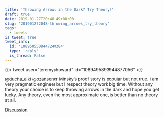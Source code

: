 ```yaml
---
title: 'Throwing Arrows in the Dark? Try Theory!'
draft: true
date: 2019-01-27T20:48:49+00:00
slug: '201901272048-throwing_arrows_try_theory'
tags:
  - tweets
is_tweet: true
tweet_info:
  id: '1089505508447248384'
  type: 'reply'
  is_thread: False
---
```




{{< tweet user="jeremyphoward" id="1089495893944877056" >}}

[@ducha_aiki](https://x.com/ducha_aiki) [@ozansener](https://x.com/ozansener) Minsky’s proof story is popular but not true. I am very pragmatic engineer but I respect theory work big time. Without any theory your choice is to keep throwing arrows in the dark and hope you get lucky. Any theory, even the most approximate one, is better than no theory at all.

[Discussion](https://x.com/sytelus/status/1089505508447248384)
